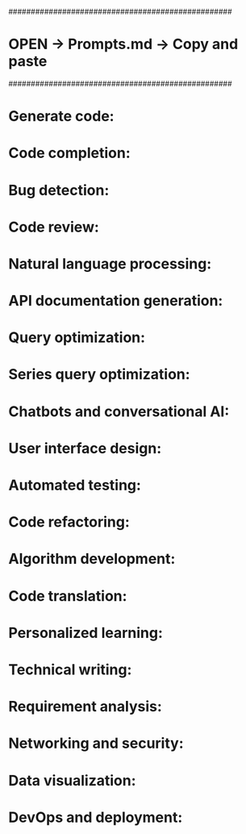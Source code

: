 ##################################################
#      OPEN  -> Prompts.md -> Copy and paste     #
##################################################


# Generate code:
# Code completion:
# Bug detection:
# Code review:
# Natural language processing:
# API documentation generation:
# Query optimization:
# Series query optimization:
# Chatbots and conversational AI:
# User interface design:
# Automated testing:
# Code refactoring:
# Algorithm development:
# Code translation:
# Personalized learning:
# Technical writing:
# Requirement analysis:
# Networking and security:
# Data visualization:
# DevOps and deployment:

